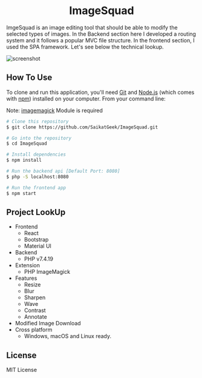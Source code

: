 <h1 align="center">
  <br>
    ImageSquad
  <br>
</h1>

ImgeSquad is an image editing tool that should be able to modify the selected types of images. In the Backend section here I developed a routing system and it follows a popular MVC file structure. In the frontend section, I used the SPA framework. Let's see below the technical lookup.

![screenshot](https://raw.githubusercontent.com/SaikatGeek/Githost/main/ImageSquad/ImageSquad.gif)

## How To Use

To clone and run this application, you'll need [Git](https://git-scm.com) and [Node.js](https://nodejs.org/en/download/) (which comes with [npm](http://npmjs.com)) installed on your computer. From your command line:

Note: [imagemagick](https://imagemagick.org/script/download.php) Module is required <br/>

```bash
# Clone this repository
$ git clone https://github.com/SaikatGeek/ImageSquad.git

# Go into the repository
$ cd ImageSquad

# Install dependencies
$ npm install

# Run the backend api [Default Port: 8080]
$ php -S localhost:8080

# Run the frontend app
$ npm start
```

## Project LookUp

- Frontend
  - React
  - Bootstrap
  - Material UI
- Backend
  - PHP v7.4.19
- Extension
  - PHP ImageMagick
- Features
  - Resize
  - Blur
  - Sharpen
  - Wave
  - Contrast
  - Annotate
- Modified Image Download
- Cross platform
  - Windows, macOS and Linux ready.

## License

MIT License
